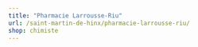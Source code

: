 ```yaml
---
title: "Pharmacie Larrousse-Riu"
url: /saint-martin-de-hinx/pharmacie-larrousse-riu/
shop: chimiste
---
```

